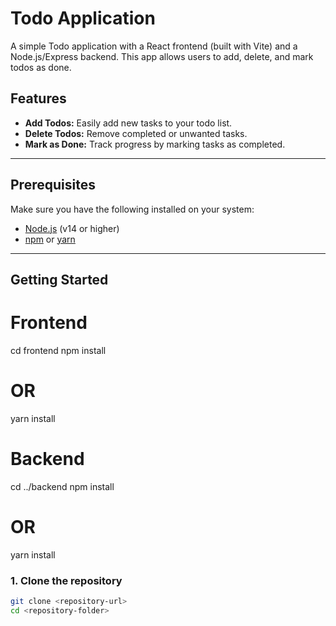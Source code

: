 
# Todo Application

A simple Todo application with a React frontend (built with Vite) and a Node.js/Express backend. This app allows users to add, delete, and mark todos as done.

## Features
- **Add Todos:** Easily add new tasks to your todo list.
- **Delete Todos:** Remove completed or unwanted tasks.
- **Mark as Done:** Track progress by marking tasks as completed.

---

## Prerequisites
Make sure you have the following installed on your system:
- [Node.js](https://nodejs.org/) (v14 or higher)
- [npm](https://www.npmjs.com/) or [yarn](https://yarnpkg.com/)

---

## Getting Started

# Frontend
cd frontend
npm install
# OR
yarn install

# Backend
cd ../backend
npm install
# OR
yarn install

### 1. Clone the repository
```bash
git clone <repository-url>
cd <repository-folder>


 
 
 
